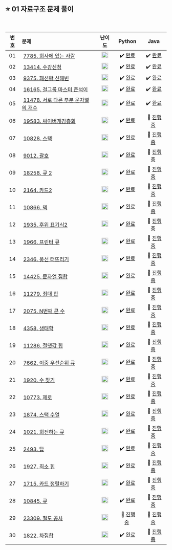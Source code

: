 
## ⭐️ 01 자료구조 문제 풀이

<br>

| **번호** | **문제** | **난이도** | **Python** | **Java** |
|:--------:|:--------|:----------:|:----------:|:--------:|
| 01 | &nbsp;[7785. 회사에 있는 사람](https://www.acmicpc.net/problem/7785)&nbsp;&nbsp; | &nbsp;&nbsp;<img src="https://github.com/yuuforest/Baekjoon/assets/97596022/16c246cd-0ac7-4c70-8e59-ae53094efefd" width="20"/>&nbsp;&nbsp; | &nbsp;✔️ [완료](https://github.com/yuuforest/Algorithm/blob/main/02%20%EB%B0%B1%EC%A4%80/01%20%EC%9E%90%EB%A3%8C%EA%B5%AC%EC%A1%B0/Python/Prob7785.py)&nbsp; | &nbsp;✔️ [완료](https://github.com/yuuforest/Algorithm/blob/main/02%20%EB%B0%B1%EC%A4%80/01%20%EC%9E%90%EB%A3%8C%EA%B5%AC%EC%A1%B0/Java/src/Prob7785.java)&nbsp; |
| 02 | &nbsp;[13414. 수강신청](https://www.acmicpc.net/problem/13414)&nbsp;&nbsp; | &nbsp;&nbsp;<img src="https://github.com/yuuforest/Baekjoon/assets/97596022/07accbcc-b7bc-4a50-a82e-37f90db6a48f" width="20"/>&nbsp;&nbsp; | &nbsp;✔️ [완료](https://github.com/yuuforest/Algorithm/blob/main/02%20%EB%B0%B1%EC%A4%80/01%20%EC%9E%90%EB%A3%8C%EA%B5%AC%EC%A1%B0/Python/Prob13414.py)&nbsp; | &nbsp;✔️ [완료](https://github.com/yuuforest/Algorithm/blob/main/02%20%EB%B0%B1%EC%A4%80/01%20%EC%9E%90%EB%A3%8C%EA%B5%AC%EC%A1%B0/Java/src/Prob13414.java)&nbsp; |
| 03 | &nbsp;[9375. 패션왕 신해빈](https://www.acmicpc.net/problem/9375)&nbsp;&nbsp; | &nbsp;&nbsp;<img src="https://github.com/yuuforest/Baekjoon/assets/97596022/07accbcc-b7bc-4a50-a82e-37f90db6a48f" width="20"/>&nbsp;&nbsp; | &nbsp;✔️ [완료](https://github.com/yuuforest/Algorithm/blob/main/02%20%EB%B0%B1%EC%A4%80/01%20%EC%9E%90%EB%A3%8C%EA%B5%AC%EC%A1%B0/Python/Prob9375.py)&nbsp; | &nbsp;✔️ [완료](https://github.com/yuuforest/Algorithm/blob/main/02%20%EB%B0%B1%EC%A4%80/01%20%EC%9E%90%EB%A3%8C%EA%B5%AC%EC%A1%B0/Java/src/Prob9375.java)&nbsp; |
| 04 | &nbsp;[16165. 걸그룹 마스터 준석이](https://www.acmicpc.net/problem/16165)&nbsp;&nbsp; | &nbsp;&nbsp;<img src="https://github.com/yuuforest/Baekjoon/assets/97596022/07accbcc-b7bc-4a50-a82e-37f90db6a48f" width="20"/>&nbsp;&nbsp; | &nbsp;✔️ [완료](https://github.com/yuuforest/Algorithm/blob/main/02%20%EB%B0%B1%EC%A4%80/01%20%EC%9E%90%EB%A3%8C%EA%B5%AC%EC%A1%B0/Python/Prob16165.py)&nbsp; | &nbsp;✔️ [완료](https://github.com/yuuforest/Algorithm/blob/main/02%20%EB%B0%B1%EC%A4%80/01%20%EC%9E%90%EB%A3%8C%EA%B5%AC%EC%A1%B0/Java/src/Prob16165.java)&nbsp; |
| 05 | &nbsp;[11478. 서로 다른 부분 문자열의 개수](https://www.acmicpc.net/problem/11478)&nbsp;&nbsp; | &nbsp;&nbsp;<img src="https://github.com/yuuforest/Baekjoon/assets/97596022/07accbcc-b7bc-4a50-a82e-37f90db6a48f" width="20"/>&nbsp;&nbsp; | &nbsp;✔️ [완료](https://github.com/yuuforest/Algorithm/blob/main/02%20%EB%B0%B1%EC%A4%80/01%20%EC%9E%90%EB%A3%8C%EA%B5%AC%EC%A1%B0/Python/Prob11478.py)&nbsp; | &nbsp;✔️ [완료](https://github.com/yuuforest/Algorithm/blob/main/02%20%EB%B0%B1%EC%A4%80/01%20%EC%9E%90%EB%A3%8C%EA%B5%AC%EC%A1%B0/Java/src/Prob11478.java)&nbsp; |
| 06 | &nbsp;[19583. 싸이버개강총회](https://www.acmicpc.net/problem/19583)&nbsp;&nbsp; | &nbsp;&nbsp;<img src="https://github.com/yuuforest/Baekjoon/assets/97596022/0d140fe9-b265-452d-812a-c474404888d7" width="20"/>&nbsp;&nbsp; | &nbsp;✔️ [완료](https://github.com/yuuforest/Algorithm/blob/main/02%20%EB%B0%B1%EC%A4%80/01%20%EC%9E%90%EB%A3%8C%EA%B5%AC%EC%A1%B0/Python/Prob19583.py)&nbsp; | &nbsp;💬 [진행 중]()&nbsp; |
| 07 | &nbsp;[10828. 스택](https://www.acmicpc.net/problem/10828)&nbsp;&nbsp; | &nbsp;&nbsp;<img src="https://github.com/yuuforest/Baekjoon/assets/97596022/3c7e9f4b-e603-404f-b612-258d66475421" width="20"/>&nbsp;&nbsp; | &nbsp;✔️ [완료](https://github.com/yuuforest/Algorithm/blob/main/02%20%EB%B0%B1%EC%A4%80/01%20%EC%9E%90%EB%A3%8C%EA%B5%AC%EC%A1%B0/Python/Prob10828.py)&nbsp; | &nbsp;💬 [진행 중]()&nbsp; |
| 08 | &nbsp;[9012. 괄호](https://www.acmicpc.net/problem/9012)&nbsp;&nbsp; | &nbsp;&nbsp;<img src="https://github.com/yuuforest/Baekjoon/assets/97596022/3c7e9f4b-e603-404f-b612-258d66475421" width="20"/>&nbsp;&nbsp; | &nbsp;✔️ [완료](https://github.com/yuuforest/Algorithm/blob/main/02%20%EB%B0%B1%EC%A4%80/01%20%EC%9E%90%EB%A3%8C%EA%B5%AC%EC%A1%B0/Python/Prob9012.py)&nbsp; | &nbsp;💬 [진행 중]()&nbsp; |
| 09 | &nbsp;[18258. 큐 2](https://www.acmicpc.net/problem/18258)&nbsp;&nbsp; | &nbsp;&nbsp;<img src="https://github.com/yuuforest/Baekjoon/assets/97596022/3c7e9f4b-e603-404f-b612-258d66475421" width="20"/>&nbsp;&nbsp; | &nbsp;✔️ [완료](https://github.com/yuuforest/Algorithm/blob/main/02%20%EB%B0%B1%EC%A4%80/01%20%EC%9E%90%EB%A3%8C%EA%B5%AC%EC%A1%B0/Python/Prob18258.py)&nbsp; | &nbsp;💬 [진행 중]()&nbsp; |
| 10 | &nbsp;[2164. 카드2](https://www.acmicpc.net/problem/2164)&nbsp;&nbsp; | &nbsp;&nbsp;<img src="https://github.com/yuuforest/Baekjoon/assets/97596022/3c7e9f4b-e603-404f-b612-258d66475421" width="20"/>&nbsp;&nbsp; | &nbsp;✔️ [완료](https://github.com/yuuforest/Algorithm/blob/main/02%20%EB%B0%B1%EC%A4%80/01%20%EC%9E%90%EB%A3%8C%EA%B5%AC%EC%A1%B0/Python/Prob2164.py)&nbsp; | &nbsp;💬 [진행 중]()&nbsp; |
| 11 | &nbsp;[10866. 덱](https://www.acmicpc.net/problem/10866)&nbsp;&nbsp; | &nbsp;&nbsp;<img src="https://github.com/yuuforest/Baekjoon/assets/97596022/3c7e9f4b-e603-404f-b612-258d66475421" width="20"/>&nbsp;&nbsp; | &nbsp;✔️ [완료](https://github.com/yuuforest/Algorithm/blob/main/02%20%EB%B0%B1%EC%A4%80/01%20%EC%9E%90%EB%A3%8C%EA%B5%AC%EC%A1%B0/Python/Prob10866.py)&nbsp; | &nbsp;💬 [진행 중]()&nbsp; |
| 12 | &nbsp;[1935. 후위 표기식2](https://www.acmicpc.net/problem/1935)&nbsp;&nbsp; | &nbsp;&nbsp;<img src="https://github.com/yuuforest/Baekjoon/assets/97596022/07accbcc-b7bc-4a50-a82e-37f90db6a48f" width="20"/>&nbsp;&nbsp; | &nbsp;✔️ [완료](https://github.com/yuuforest/Algorithm/blob/main/02%20%EB%B0%B1%EC%A4%80/01%20%EC%9E%90%EB%A3%8C%EA%B5%AC%EC%A1%B0/Python/Prob1935.py)&nbsp; | &nbsp;💬 [진행 중]()&nbsp; |
| 13 | &nbsp;[1966. 프린터 큐](https://www.acmicpc.net/problem/1966)&nbsp;&nbsp; | &nbsp;&nbsp;<img src="https://github.com/yuuforest/Baekjoon/assets/97596022/07accbcc-b7bc-4a50-a82e-37f90db6a48f" width="20"/>&nbsp;&nbsp; | &nbsp;✔️ [완료](https://github.com/yuuforest/Algorithm/blob/main/02%20%EB%B0%B1%EC%A4%80/01%20%EC%9E%90%EB%A3%8C%EA%B5%AC%EC%A1%B0/Python/Prob1966.py)&nbsp; | &nbsp;💬 [진행 중]()&nbsp; |
| 14 | &nbsp;[2346. 풍선 터뜨리기](https://www.acmicpc.net/problem/2346)&nbsp;&nbsp; | &nbsp;&nbsp;<img src="https://github.com/yuuforest/Baekjoon/assets/97596022/07accbcc-b7bc-4a50-a82e-37f90db6a48f" width="20"/>&nbsp;&nbsp; | &nbsp;✔️ [완료](https://github.com/yuuforest/Algorithm/blob/main/02%20%EB%B0%B1%EC%A4%80/01%20%EC%9E%90%EB%A3%8C%EA%B5%AC%EC%A1%B0/Python/Prob2346.py)&nbsp; | &nbsp;💬 [진행 중]()&nbsp; |
| 15 | &nbsp;[14425. 문자열 집합](https://www.acmicpc.net/problem/14425)&nbsp;&nbsp; | &nbsp;&nbsp;<img src="https://github.com/yuuforest/Baekjoon/assets/97596022/3c7e9f4b-e603-404f-b612-258d66475421" width="20"/>&nbsp;&nbsp; | &nbsp;✔️ [완료](https://github.com/yuuforest/Algorithm/blob/main/02%20%EB%B0%B1%EC%A4%80/01%20%EC%9E%90%EB%A3%8C%EA%B5%AC%EC%A1%B0/Python/Prob14425.py)&nbsp; | &nbsp;💬 [진행 중]()&nbsp; |
| 16 | &nbsp;[11279. 최대 힙](https://www.acmicpc.net/problem/11279)&nbsp;&nbsp; | &nbsp;&nbsp;<img src="https://github.com/yuuforest/Baekjoon/assets/97596022/0d140fe9-b265-452d-812a-c474404888d7" width="20"/>&nbsp;&nbsp; | &nbsp;✔️ [완료](https://github.com/yuuforest/Algorithm/blob/main/02%20%EB%B0%B1%EC%A4%80/01%20%EC%9E%90%EB%A3%8C%EA%B5%AC%EC%A1%B0/Python/Prob11279.py)&nbsp; | &nbsp;💬 [진행 중]()&nbsp; |
| 17 | &nbsp;[2075. N번째 큰 수](https://www.acmicpc.net/problem/2075)&nbsp;&nbsp; | &nbsp;&nbsp;<img src="https://github.com/yuuforest/Baekjoon/assets/97596022/0d140fe9-b265-452d-812a-c474404888d7" width="20"/>&nbsp;&nbsp; | &nbsp;✔️ [완료](https://github.com/yuuforest/Algorithm/blob/main/02%20%EB%B0%B1%EC%A4%80/01%20%EC%9E%90%EB%A3%8C%EA%B5%AC%EC%A1%B0/Python/Prob2075.py)&nbsp; | &nbsp;💬 [진행 중]()&nbsp; |
| 18 | &nbsp;[4358. 생태학](https://www.acmicpc.net/problem/4358)&nbsp;&nbsp; | &nbsp;&nbsp;<img src="https://github.com/yuuforest/Baekjoon/assets/97596022/0d140fe9-b265-452d-812a-c474404888d7" width="20"/>&nbsp;&nbsp; | &nbsp;✔️ [완료](https://github.com/yuuforest/Algorithm/blob/main/02%20%EB%B0%B1%EC%A4%80/01%20%EC%9E%90%EB%A3%8C%EA%B5%AC%EC%A1%B0/Python/Prob4358.py)&nbsp; | &nbsp;💬 [진행 중]()&nbsp; |
| 19 | &nbsp;[11286. 절댓값 힙](https://www.acmicpc.net/problem/11286)&nbsp;&nbsp; | &nbsp;&nbsp;<img src="https://github.com/yuuforest/Baekjoon/assets/97596022/b865c934-26be-488e-aec2-cfaf969e1632" width="20"/>&nbsp;&nbsp; | &nbsp;✔️ [완료](https://github.com/yuuforest/Algorithm/blob/main/02%20%EB%B0%B1%EC%A4%80/01%20%EC%9E%90%EB%A3%8C%EA%B5%AC%EC%A1%B0/Python/Prob11286.py)&nbsp; | &nbsp;💬 [진행 중]()&nbsp; |
| 20 | &nbsp;[7662. 이중 우선순위 큐](https://www.acmicpc.net/problem/7662)&nbsp;&nbsp; | &nbsp;&nbsp;<img src="https://github.com/yuuforest/Baekjoon/assets/97596022/faf1d147-b8a1-40f5-9f8f-604d534ab16c" width="20"/>&nbsp;&nbsp; | &nbsp;✔️ [완료](https://github.com/yuuforest/Algorithm/blob/main/02%20%EB%B0%B1%EC%A4%80/01%20%EC%9E%90%EB%A3%8C%EA%B5%AC%EC%A1%B0/Python/Prob7662.py)&nbsp; | &nbsp;💬 [진행 중]()&nbsp; |
| 21 | &nbsp;[1920. 수 찾기](https://www.acmicpc.net/problem/1920)&nbsp;&nbsp; | &nbsp;&nbsp;<img src="https://github.com/yuuforest/Baekjoon/assets/97596022/3c7e9f4b-e603-404f-b612-258d66475421" width="20"/>&nbsp;&nbsp; | &nbsp;✔️ [완료](https://github.com/yuuforest/Algorithm/blob/main/02%20%EB%B0%B1%EC%A4%80/01%20%EC%9E%90%EB%A3%8C%EA%B5%AC%EC%A1%B0/Python/Prob1920.py)&nbsp; | &nbsp;💬 [진행 중]()&nbsp; |
| 22 | &nbsp;[10773. 제로](https://www.acmicpc.net/problem/10773)&nbsp;&nbsp; | &nbsp;&nbsp;<img src="https://github.com/yuuforest/Baekjoon/assets/97596022/3c7e9f4b-e603-404f-b612-258d66475421" width="20"/>&nbsp;&nbsp; | &nbsp;✔️ [완료](https://github.com/yuuforest/Algorithm/blob/main/02%20%EB%B0%B1%EC%A4%80/01%20%EC%9E%90%EB%A3%8C%EA%B5%AC%EC%A1%B0/Python/Prob10773.py)&nbsp; | &nbsp;💬 [진행 중]()&nbsp; |
| 23 | &nbsp;[1874. 스택 수열](https://www.acmicpc.net/problem/1874)&nbsp;&nbsp; | &nbsp;&nbsp;<img src="https://github.com/yuuforest/Baekjoon/assets/97596022/3c7e9f4b-e603-404f-b612-258d66475421" width="20"/>&nbsp;&nbsp; | &nbsp;✔️ [완료](https://github.com/yuuforest/Algorithm/blob/main/02%20%EB%B0%B1%EC%A4%80/01%20%EC%9E%90%EB%A3%8C%EA%B5%AC%EC%A1%B0/Python/Prob1874.py)&nbsp; | &nbsp;💬 [진행 중]()&nbsp; |
| 24 | &nbsp;[1021. 회전하는 큐](https://www.acmicpc.net/problem/1021)&nbsp;&nbsp; | &nbsp;&nbsp;<img src="https://github.com/yuuforest/Baekjoon/assets/97596022/07accbcc-b7bc-4a50-a82e-37f90db6a48f" width="20"/>&nbsp;&nbsp; | &nbsp;✔️ [완료](https://github.com/yuuforest/Algorithm/blob/main/02%20%EB%B0%B1%EC%A4%80/01%20%EC%9E%90%EB%A3%8C%EA%B5%AC%EC%A1%B0/Python/Prob1021.py)&nbsp; | &nbsp;💬 [진행 중]()&nbsp; |
| 25 | &nbsp;[2493. 탑](https://www.acmicpc.net/problem/2493)&nbsp;&nbsp; | &nbsp;&nbsp;<img src="https://github.com/yuuforest/Baekjoon/assets/97596022/85149378-3937-4538-8a9b-1b178253c958" width="20"/>&nbsp;&nbsp; | &nbsp;✔️ [완료](https://github.com/yuuforest/Algorithm/blob/main/02%20%EB%B0%B1%EC%A4%80/01%20%EC%9E%90%EB%A3%8C%EA%B5%AC%EC%A1%B0/Python/Prob2493.py)&nbsp; | &nbsp;💬 [진행 중]()&nbsp; |
| 26 | &nbsp;[1927. 최소 힙](https://www.acmicpc.net/problem/1927)&nbsp;&nbsp; | &nbsp;&nbsp;<img src="https://github.com/yuuforest/Baekjoon/assets/97596022/0d140fe9-b265-452d-812a-c474404888d7" width="20"/>&nbsp;&nbsp; | &nbsp;✔️ [완료](https://github.com/yuuforest/Algorithm/blob/main/02%20%EB%B0%B1%EC%A4%80/01%20%EC%9E%90%EB%A3%8C%EA%B5%AC%EC%A1%B0/Python/Prob1927.py)&nbsp; | &nbsp;💬 [진행 중]()&nbsp; |
| 27 | &nbsp;[1715. 카드 정렬하기](https://www.acmicpc.net/problem/1715)&nbsp;&nbsp; | &nbsp;&nbsp;<img src="https://github.com/yuuforest/Baekjoon/assets/97596022/faf1d147-b8a1-40f5-9f8f-604d534ab16c" width="20"/>&nbsp;&nbsp; | &nbsp;✔️ [완료](https://github.com/yuuforest/Algorithm/blob/main/02%20%EB%B0%B1%EC%A4%80/01%20%EC%9E%90%EB%A3%8C%EA%B5%AC%EC%A1%B0/Python/Prob1715.py)&nbsp; | &nbsp;💬 [진행 중]()&nbsp; |
| 28 | &nbsp;[10845. 큐](https://www.acmicpc.net/problem/10845)&nbsp;&nbsp; | &nbsp;&nbsp;<img src="https://github.com/yuuforest/Baekjoon/assets/97596022/3c7e9f4b-e603-404f-b612-258d66475421" width="20"/>&nbsp;&nbsp; | &nbsp;✔️ [완료](https://github.com/yuuforest/Algorithm/blob/main/02%20%EB%B0%B1%EC%A4%80/01%20%EC%9E%90%EB%A3%8C%EA%B5%AC%EC%A1%B0/Python/Prob10845.py)&nbsp; | &nbsp;💬 [진행 중]()&nbsp; |
| 29 | &nbsp;[23309. 철도 공사](https://www.acmicpc.net/problem/23309)&nbsp;&nbsp; | &nbsp;&nbsp;<img src="https://github.com/yuuforest/Baekjoon/assets/97596022/faf1d147-b8a1-40f5-9f8f-604d534ab16c" width="20"/>&nbsp;&nbsp; | &nbsp;💬 [진행 중](https://github.com/yuuforest/Algorithm/blob/main/02%20%EB%B0%B1%EC%A4%80/01%20%EC%9E%90%EB%A3%8C%EA%B5%AC%EC%A1%B0/Python/Prob23309.py)&nbsp; | &nbsp;💬 [진행 중]()&nbsp; |
| 30 | &nbsp;[1822. 차집합](https://www.acmicpc.net/problem/1822)&nbsp;&nbsp; | &nbsp;&nbsp;<img src="https://github.com/yuuforest/Baekjoon/assets/97596022/3c7e9f4b-e603-404f-b612-258d66475421" width="20"/>&nbsp;&nbsp; | &nbsp;✔️ [완료](https://github.com/yuuforest/Algorithm/blob/main/02%20%EB%B0%B1%EC%A4%80/01%20%EC%9E%90%EB%A3%8C%EA%B5%AC%EC%A1%B0/Python/Prob1822.py)&nbsp; | &nbsp;💬 [진행 중]()&nbsp; |